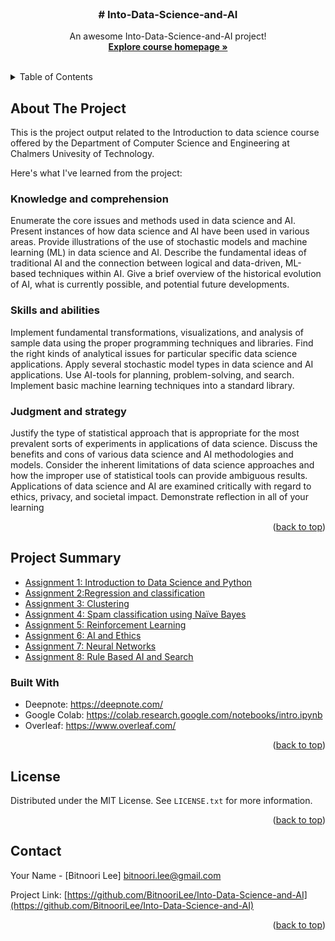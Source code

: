 




<!-- PROJECT LOGO -->
<br />
<div align="center">
  </a>

  <h3 align="center"># Into-Data-Science-and-AI</h3>

  <p align="center">
    An awesome Into-Data-Science-and-AI project!
    <br />
    <a href="https://chalmers.instructure.com/courses/18394"><strong>Explore course homepage »</strong></a>
    <br />
    <br />
  </p>
</div>



<!-- TABLE OF CONTENTS -->
<details>
  <summary>Table of Contents</summary>
  <ol>
    <li>
      <a href="#about-the-project">About The Project</a>
       <ul>
        <li><a href="#project-summary">Project Summary</a></li>
      </ul>
      <ul>
        <li><a href="#built-with">Built With</a></li>
      </ul>
    </li>
    <li>
      <ul>
        <li><a href="#license">License</a></a></li>
    </ul>
    </li>
    <li>
      <ul>
        <li><a href="#contact">Contact</a></a></li>
    </ul>
    </li>
  </ol>
</details>




<!-- ABOUT THE PROJECT -->

## About The Project

This is the project output related to the Introduction to data science course offered by the Department of Computer Science and Engineering at Chalmers Univesity of Technology.

Here's what I've learned from the project:

### Knowledge and comprehension

Enumerate the core issues and methods used in data science and AI.
Present instances of how data science and AI have been used in various areas.
Provide illustrations of the use of stochastic models and machine learning (ML) in data science and AI.
Describe the fundamental ideas of traditional AI and the connection between logical and data-driven, ML-based techniques within AI.
Give a brief overview of the historical evolution of AI, what is currently possible, and potential future developments.


### Skills and abilities

Implement fundamental transformations, visualizations, and analysis of sample data using the proper programming techniques and libraries.
Find the right kinds of analytical issues for particular specific data science applications.
Apply several stochastic model types in data science and AI applications.
Use AI-tools for planning, problem-solving, and search. Implement basic machine learning techniques into a standard library.

### Judgment and strategy

Justify the type of statistical approach that is appropriate for the most prevalent sorts of experiments in applications of data science.
Discuss the benefits and cons of various data science and AI methodologies and models.
Consider the inherent limitations of data science approaches and how the improper use of statistical tools can provide ambiguous results.
Applications of data science and AI are examined critically with regard to ethics, privacy, and societal impact.
Demonstrate reflection in all of your learning

<p align="right">(<a href="#readme-top">back to top</a>)</p>


<!-- Project Summary -->
## Project Summary 
 
 * [Assignment 1: Introduction to Data Science and Python](https://github.com/BitnooriLee/Into-Data-Science-and-AI/blob/main/DAT405_Assignment_1.ipynb)
 * [Assignment 2:Regression and classification](https://www.overleaf.com/read/fdghmcqhrshy)
 * [Assignment 3: Clustering](https://github.com/BitnooriLee/Into-Data-Science-and-AI/blob/main/DAT405_Assignment_3.ipynb) 
 * [Assignment 4: Spam classification using Naïve Bayes](https://github.com/BitnooriLee/Into-Data-Science-and-AI/blob/main/DAT405_Assignment_4.ipynb)
 * [Assignment 5: Reinforcement Learning](https://github.com/BitnooriLee/Into-Data-Science-and-AI/blob/main/DAT405_Assignment_5.ipynb)
 * [Assignment 6: AI and Ethics](https://www.overleaf.com/read/dzpkrrdgwdng)
 * [Assignment 7: Neural Networks](https://github.com/BitnooriLee/Into-Data-Science-and-AI/blob/main/Assignment_7_NN_Bitnoori_Lee.ipynb)
 * [Assignment 8: Rule Based AI and Search](https://www.overleaf.com/read/bzpszqhgtsxg)


### Built With

* Deepnote: https://deepnote.com/  
* Google Colab: https://colab.research.google.com/notebooks/intro.ipynb  
* Overleaf: https://www.overleaf.com/ 

<p align="right">(<a href="#readme-top">back to top</a>)</p>




<!-- LICENSE -->
## License

Distributed under the MIT License. See `LICENSE.txt` for more information.

<p align="right">(<a href="#readme-top">back to top</a>)</p>



<!-- CONTACT -->
## Contact

Your Name - [Bitnoori Lee] bitnoori.lee@gmail.com

Project Link: [https://github.com/BitnooriLee/Into-Data-Science-and-AI](https://github.com/BitnooriLee/Into-Data-Science-and-AI)

<p align="right">(<a href="#readme-top">back to top</a>)</p>

